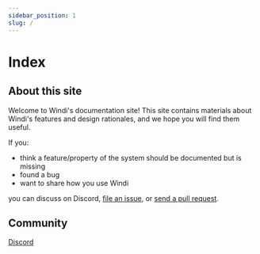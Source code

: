 ```yaml
---
sidebar_position: 1
slug: /
---
```


# Index

## About this site

Welcome to Windi's documentation site! This site contains materials about Windi's features and design rationales, and we hope you will find them useful.

If you:

- think a feature/property of the system should be documented but is missing
- found a bug
- want to share how you use Windi

you can discuss on Discord, [file an issue](https://github.com/BlueLogicLabs/windi-docs/issues), or [send a pull request](https://github.com/BlueLogicLabs/windi-docs/pulls).

## Community

[Discord](https://discord.gg/WRuX5SXQ2u)

